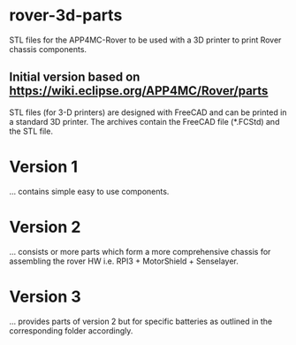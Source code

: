 # rover-3d-parts

STL files for the APP4MC-Rover to be used with a 3D printer to print Rover chassis components.

## Initial version based on https://wiki.eclipse.org/APP4MC/Rover/parts 

STL files (for 3-D printers) are designed with FreeCAD and can be printed in a standard 3D printer.
The archives contain the FreeCAD file (*.FCStd) and the STL file.

# Version 1 

... contains simple easy to use components.

# Version 2 

... consists or more parts which form a more comprehensive chassis for assembling the rover HW i.e. RPI3 + MotorShield + Senselayer.

# Version 3 

... provides parts of version 2 but for specific batteries as outlined in the corresponding folder accordingly.